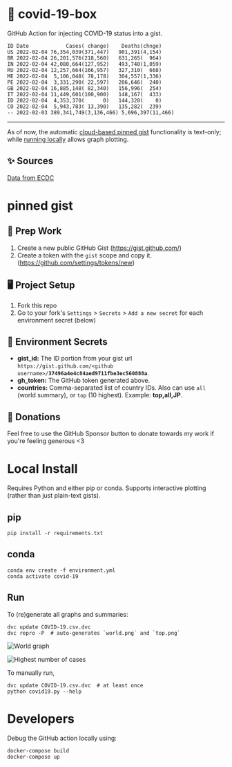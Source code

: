# 🏥 covid-19-box

GitHub Action for injecting COVID-19 status into a gist.

```
ID Date            Cases( change)    Deaths(chnge)
US 2022-02-04 76,354,039(371,447)   901,391(4,154)
BR 2022-02-04 26,201,576(218,560)   631,265(  964)
IN 2022-02-04 42,080,664(127,952)   493,740(1,059)
RU 2022-02-04 12,257,664(166,957)   327,310(  668)
ME 2022-02-04  5,106,048( 78,178)   304,557(1,336)
PE 2022-02-04  3,331,290( 22,597)   206,646(  240)
GB 2022-02-04 16,885,148( 82,340)   156,996(  254)
IT 2022-02-04 11,449,601(100,900)   148,167(  433)
ID 2022-02-04  4,353,370(      0)   144,320(    0)
CO 2022-02-04  5,943,783( 13,390)   135,282(  239)
-- 2022-02-03 389,341,749(3,136,466) 5,696,397(11,466)
```

---

As of now, the automatic [cloud-based pinned gist](#pinned-gist) functionality is text-only;
while [running locally](#local-install) allows graph plotting.

## ✨ Sources

[Data from ECDC](https://www.ecdc.europa.eu/en/publications-data/download-todays-data-geographic-distribution-covid-19-cases-worldwide)

# pinned gist

## 🎒 Prep Work
1. Create a new public GitHub Gist (https://gist.github.com/)
1. Create a token with the `gist` scope and copy it. (https://github.com/settings/tokens/new)

## 🖥 Project Setup
1. Fork this repo
1. Go to your fork's `Settings` > `Secrets` > `Add a new secret` for each environment secret (below)

## 🤫 Environment Secrets
- **gist_id:** The ID portion from your gist url `https://gist.github.com/<github username>/`**`37496a4e4c84aed9711fbe3ec560888a`**.
- **gh_token:** The GitHub token generated above.
- **countries:** Comma-separated list of country IDs. Also can use `all` (world summary), or `top` (10 highest). Example: **top,all,JP**.

## 💸 Donations

Feel free to use the GitHub Sponsor button to donate towards my work if you're feeling generous <3

# Local Install

Requires Python and either pip or conda. Supports interactive plotting (rather than just plain-text gists).

## pip

```
pip install -r requirements.txt
```

## conda

```
conda env create -f environment.yml
conda activate covid-19
```

## Run

To (re)generate all graphs and summaries:

```
dvc update COVID-19.csv.dvc
dvc repro -P  # auto-generates `world.png` and `top.png`
```

![World graph](world.png)

![Highest number of cases](top.png)

To manually run,

```
dvc update COVID-19.csv.dvc  # at least once
python covid19.py --help
```

# Developers

Debug the GitHub action locally using:

```
docker-compose build
docker-compose up
```
